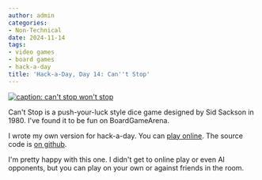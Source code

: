 ```yaml
---
author: admin
categories:
- Non-Technical
date: 2024-11-14
tags:
- video games
- board games
- hack-a-day
title: 'Hack-a-Day, Day 14: Can''t Stop'
---
```


[![caption: can't stop won't stop](cant-stop.png)](https://za3k.github.io/cant-stop/)

Can't Stop is a push-your-luck style dice game designed by Sid Sackson in 1980. I've found it to be fun on BoardGameArena.

I wrote my own version for hack-a-day. You can [play online](https://za3k.github.io/cant-stop/). The source code is [on github](https://github.com/za3k/cant-stop).

I'm pretty happy with this one. I didn't get to online play or even AI opponents, but you can play on your own or against friends in the room.
